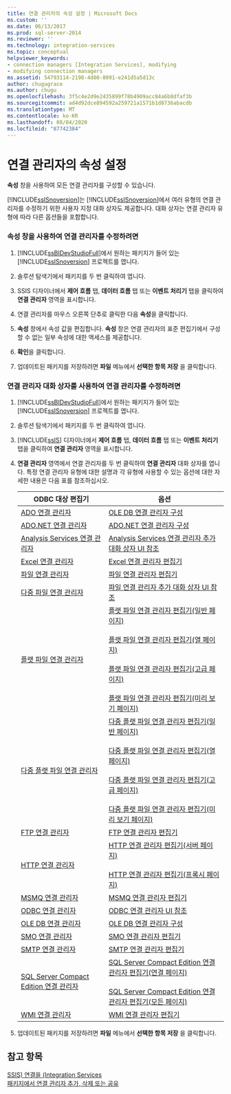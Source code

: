 ```yaml
---
title: 연결 관리자의 속성 설정 | Microsoft Docs
ms.custom: ''
ms.date: 06/13/2017
ms.prod: sql-server-2014
ms.reviewer: ''
ms.technology: integration-services
ms.topic: conceptual
helpviewer_keywords:
- connection managers [Integration Services], modifying
- modifying connection managers
ms.assetid: 54793114-2198-4d80-8091-e241d5a5d13c
author: chugugrace
ms.author: chugu
ms.openlocfilehash: 3f5c4e2d9e2435899f78b4909acc84a6b8dfaf3b
ms.sourcegitcommit: ad4d92dce894592a259721a1571b1d8736abacdb
ms.translationtype: MT
ms.contentlocale: ko-KR
ms.lasthandoff: 08/04/2020
ms.locfileid: "87742384"
---
```

# <a name="set-the-properties-of-a-connection-manager"></a>연결 관리자의 속성 설정
  **속성** 창을 사용하여 모든 연결 관리자를 구성할 수 있습니다.  
  
 [!INCLUDE[ssISnoversion](../includes/ssisnoversion-md.md)]는 [!INCLUDE[ssISnoversion](../includes/ssisnoversion-md.md)]에서 여러 유형의 연결 관리자를 수정하기 위한 사용자 지정 대화 상자도 제공합니다. 대화 상자는 연결 관리자 유형에 따라 다른 옵션들을 포함합니다.  
  
### <a name="to-modify-a-connection-manager-using-the-properties-window"></a>속성 창을 사용하여 연결 관리자를 수정하려면  
  
1.  [!INCLUDE[ssBIDevStudioFull](../includes/ssbidevstudiofull-md.md)]에서 원하는 패키지가 들어 있는 [!INCLUDE[ssISnoversion](../includes/ssisnoversion-md.md)] 프로젝트를 엽니다.  
  
2.  솔루션 탐색기에서 패키지를 두 번 클릭하여 엽니다.  
  
3.  SSIS 디자이너에서 **제어 흐름** 탭, **데이터 흐름** 탭 또는 **이벤트 처리기** 탭을 클릭하여 **연결 관리자** 영역을 표시합니다.  
  
4.  연결 관리자를 마우스 오른쪽 단추로 클릭한 다음 **속성**을 클릭합니다.  
  
5.  **속성** 창에서 속성 값을 편집합니다. **속성** 창은 연결 관리자의 표준 편집기에서 구성할 수 없는 일부 속성에 대한 액세스를 제공합니다.  
  
6.  **확인**을 클릭합니다.  
  
7.  업데이트된 패키지를 저장하려면 **파일** 메뉴에서 **선택한 항목 저장** 을 클릭합니다.  
  
### <a name="to-modify-a-connection-manager-using-a-connection-manager-dialog-box"></a>연결 관리자 대화 상자를 사용하여 연결 관리자를 수정하려면  
  
1.  [!INCLUDE[ssBIDevStudioFull](../includes/ssbidevstudiofull-md.md)]에서 원하는 패키지가 들어 있는 [!INCLUDE[ssISnoversion](../includes/ssisnoversion-md.md)] 프로젝트를 엽니다.  
  
2.  솔루션 탐색기에서 패키지를 두 번 클릭하여 엽니다.  
  
3.  [!INCLUDE[ssIS](../includes/ssis-md.md)] 디자이너에서 **제어 흐름** 탭, **데이터 흐름** 탭 또는 **이벤트 처리기** 탭을 클릭하여 **연결 관리자** 영역을 표시합니다.  
  
4.  **연결 관리자** 영역에서 연결 관리자를 두 번 클릭하여 **연결 관리자** 대화 상자를 엽니다. 특정 연결 관리자 유형에 대한 설명과 각 유형에 사용할 수 있는 옵션에 대한 자세한 내용은 다음 표를 참조하십시오.  
  
    |ODBC 대상 편집기|옵션|  
    |------------------------|-------------|  
    |[ADO 연결 관리자](connection-manager/ado-connection-manager.md)|[OLE DB 연결 관리자 구성](configure-ole-db-connection-manager.md)|  
    |[ADO.NET 연결 관리자](connection-manager/ado-net-connection-manager.md)|[ADO.NET 연결 관리자 구성](configure-ado-net-connection-manager.md)|  
    |[Analysis Services 연결 관리자](connection-manager/analysis-services-connection-manager.md)|[Analysis Services 연결 관리자 추가 대화 상자 UI 참조](connection-manager/add-analysis-services-connection-manager-dialog-box-ui-reference.md)|  
    |[Excel 연결 관리자](connection-manager/excel-connection-manager.md)|[Excel 연결 관리자 편집기](../../2014/integration-services/excel-connection-manager-editor.md)|  
    |[파일 연결 관리자](connection-manager/file-connection-manager.md)|[파일 연결 관리자 편집기](../../2014/integration-services/file-connection-manager-editor.md)|  
    |[다중 파일 연결 관리자](connection-manager/multiple-files-connection-manager.md)|[파일 연결 관리자 추가 대화 상자 UI 참조](connection-manager/add-file-connection-manager-dialog-box-ui-reference.md)|  
    |[플랫 파일 연결 관리자](connection-manager/flat-file-connection-manager.md)|[플랫 파일 연결 관리자 편집기&#40;일반 페이지&#41;](general-page-of-integration-services-designers-options.md)<br /><br /> [플랫 파일 연결 관리자 편집기&#40;열 페이지&#41;](../../2014/integration-services/flat-file-connection-manager-editor-columns-page.md)<br /><br /> [플랫 파일 연결 관리자 편집기&#40;고급 페이지&#41;](../../2014/integration-services/flat-file-connection-manager-editor-advanced-page.md)<br /><br /> [플랫 파일 연결 관리자 편집기&#40;미리 보기 페이지&#41;](../../2014/integration-services/flat-file-connection-manager-editor-preview-page.md)|  
    |[다중 플랫 파일 연결 관리자](connection-manager/multiple-flat-files-connection-manager.md)|[다중 플랫 파일 연결 관리자 편집기&#40;일반 페이지&#41;](../../2014/integration-services/multiple-flat-files-connection-manager-editor-general-page.md)<br /><br /> [다중 플랫 파일 연결 관리자 편집기&#40;열 페이지&#41;](../../2014/integration-services/multiple-flat-files-connection-manager-editor-columns-page.md)<br /><br /> [다중 플랫 파일 연결 관리자 편집기&#40;고급 페이지&#41;](../../2014/integration-services/multiple-flat-files-connection-manager-editor-advanced-page.md)<br /><br /> [다중 플랫 파일 연결 관리자 편집기&#40;미리 보기 페이지&#41;](../../2014/integration-services/multiple-flat-files-connection-manager-editor-preview-page.md)|  
    |[FTP 연결 관리자](connection-manager/ftp-connection-manager.md)|[FTP 연결 관리자 편집기](../../2014/integration-services/ftp-connection-manager-editor.md)|  
    |[HTTP 연결 관리자](connection-manager/http-connection-manager.md)|[HTTP 연결 관리자 편집기&#40;서버 페이지&#41;](../../2014/integration-services/http-connection-manager-editor-server-page.md)<br /><br /> [HTTP 연결 관리자 편집기&#40;프록시 페이지&#41;](../../2014/integration-services/http-connection-manager-editor-proxy-page.md)|  
    |[MSMQ 연결 관리자](connection-manager/msmq-connection-manager.md)|[MSMQ 연결 관리자 편집기](../../2014/integration-services/msmq-connection-manager-editor.md)|  
    |[ODBC 연결 관리자](connection-manager/odbc-connection-manager.md)|[ODBC 연결 관리자 UI 참조](../../2014/integration-services/odbc-connection-manager-ui-reference.md)|  
    |[OLE DB 연결 관리자](connection-manager/ole-db-connection-manager.md)|[OLE DB 연결 관리자 구성](configure-ole-db-connection-manager.md)|  
    |[SMO 연결 관리자](connection-manager/smo-connection-manager.md)|[SMO 연결 관리자 편집기](../../2014/integration-services/smo-connection-manager-editor.md)|  
    |[SMTP 연결 관리자](connection-manager/smtp-connection-manager.md)|[SMTP 연결 관리자 편집기](../../2014/integration-services/smtp-connection-manager-editor.md)|  
    |[SQL Server Compact Edition 연결 관리자](connection-manager/sql-server-compact-edition-connection-manager.md)|[SQL Server Compact Edition 연결 관리자 편집기&#40;연결 페이지&#41;](../../2014/integration-services/sql-server-compact-edition-connection-manager-editor-connection-page.md)<br /><br /> [SQL Server Compact Edition 연결 관리자 편집기&#40;모든 페이지&#41;](../../2014/integration-services/sql-server-compact-edition-connection-manager-editor-all-page.md)|  
    |[WMI 연결 관리자](connection-manager/wmi-connection-manager.md)|[WMI 연결 관리자 편집기](../../2014/integration-services/wmi-connection-manager-editor.md)|  
  
5.  업데이트된 패키지를 저장하려면 **파일** 메뉴에서 **선택한 항목 저장** 을 클릭합니다.  
  
## <a name="see-also"></a>참고 항목  
 [SSIS&#41; 연결을 &#40;Integration Services](connection-manager/integration-services-ssis-connections.md)   
 [패키지에서 연결 관리자 추가, 삭제 또는 공유](../../2014/integration-services/add-delete-or-share-a-connection-manager-in-a-package.md)  
  
  
